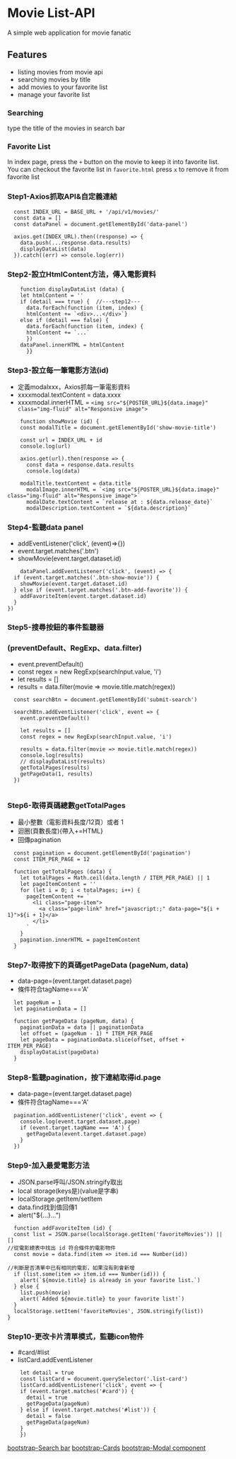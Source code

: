# Movie List-API
A simple web application for movie fanatic

## Features
- listing movies from movie api
- searching movies by title
- add movies to your favorite list
- manage your favorite list

### Searching
type the title of the movies in search bar
### Favorite List
In index page, press the `+` button on the movie to keep it into favorite list.
You can checkout the favorite list in `favorite.html`
press `x` to remove it from favorite list


### Step1-Axios抓取API&自定義連結
```javascript=
  const INDEX_URL = BASE_URL + '/api/v1/movies/'
  const data = []
  const dataPanel = document.getElementById('data-panel')
  
  axios.get(INDEX_URL).then((response) => {
    data.push(...response.data.results)
    displayDataList(data)
  }).catch((err) => console.log(err))
```

### Step2-設立HtmlContent方法，傳入電影資料
```javascript=
    function displayDataList (data) {
    let htmlContent = ''
    if (detail === true) {  //---step12---
      data.forEach(function (item, index) {
      htmlContent += `<div>...</div>`}
    else if (detail === false) {
      data.forEach(function (item, index) {
      htmlContent += `...`
      })
    dataPanel.innerHTML = htmlContent
      }}
```

### Step3-設立每一筆電影方法(id)
* 定義modalxxx，Axios抓每一筆電影資料
* xxxxmodal.textContent = data.xxxx
* xxxxmodal.innerHTML = `<img src="${POSTER_URL}${data.image}" class="img-fluid" alt="Responsive image">`

```javascript=
    function showMovie (id) {
    const modalTitle = document.getElementById('show-movie-title')
    
    const url = INDEX_URL + id
    console.log(url)
    
    axios.get(url).then(response => {
      const data = response.data.results
      console.log(data)
    
    modalTitle.textContent = data.title
      modalImage.innerHTML = `<img src="${POSTER_URL}${data.image}" class="img-fluid" alt="Responsive image">`
      modalDate.textContent = `release at : ${data.release_date}`
      modalDescription.textContent = `${data.description}`
```


### Step4-監聽data panel
* addEventListener('click', (event)=>{})
* event.target.matches('.btn')
* showMovie(event.target.dataset.id)

```javascript=
    dataPanel.addEventListener('click', (event) => {
  if (event.target.matches('.btn-show-movie')) {
    showMovie(event.target.dataset.id)
  } else if (event.target.matches('.btn-add-favorite')) {
    addFavoriteItem(event.target.dataset.id)
  }
})
```

### Step5-搜尋按鈕的事件監聽器
### (preventDefault、RegExp、data.filter)
* event.preventDefault()
* const regex = new RegExp(searchInput.value, 'i')
* let results = []
* results = data.filter(movie => movie.title.match(regex))

```javascript=
  const searchBtn = document.getElementById('submit-search')
  
  searchBtn.addEventListener('click', event => {
    event.preventDefault()

    let results = []
    const regex = new RegExp(searchInput.value, 'i')

    results = data.filter(movie => movie.title.match(regex))
    console.log(results)
    // displayDataList(results)
    getTotalPages(results)
    getPageData(1, results)
  })
  
```

### Step6-取得頁碼總數getTotalPages
* 最小整數（電影資料長度/12頁）或者 1
* 迴圈(頁數長度){帶入+=HTML}
* 回傳pagination

```javascript=
  const pagination = document.getElementById('pagination')
  const ITEM_PER_PAGE = 12
  
  function getTotalPages (data) {
    let totalPages = Math.ceil(data.length / ITEM_PER_PAGE) || 1
    let pageItemContent = ''
    for (let i = 0; i < totalPages; i++) {
      pageItemContent += `
        <li class="page-item">
          <a class="page-link" href="javascript:;" data-page="${i + 1}">${i + 1}</a>
        </li>
      `
    }
    pagination.innerHTML = pageItemContent
  }
```

### Step7-取得按下的頁碼getPageData (pageNum, data)
* data-page=(event.target.dataset.page)
* 條件符合tagName==='A'

```javascript=
  let pageNum = 1
  let paginationData = []
  
  function getPageData (pageNum, data) {
    paginationData = data || paginationData
    let offset = (pageNum - 1) * ITEM_PER_PAGE
    let pageData = paginationData.slice(offset, offset + ITEM_PER_PAGE)
    displayDataList(pageData)
  }
```

### Step8-監聽pagination，按下連結取得id.page
* data-page=(event.target.dataset.page)
* 條件符合tagName==='A'

```javascript=
  pagination.addEventListener('click', event => {
    console.log(event.target.dataset.page)
    if (event.target.tagName === 'A') {
      getPageData(event.target.dataset.page)
    }
  })
```

### Step9-加入最愛電影方法
* JSON.parse呼叫/JSON.stringify取出
* local storage(keys是)(value是字串)
* localStorage.getItem/setItem
* data.find找到值回傳1
* alert("${...}...")
```javascript=
  function addFavoriteItem (id) {
  const list = JSON.parse(localStorage.getItem('favoriteMovies')) || []
//從電影總表中找出 id 符合條件的電影物件
  const movie = data.find(item => item.id === Number(id))

//判斷是否清單中已有相同的電影，如果沒有則會新增
  if (list.some(item => item.id === Number(id))) {
    alert(`${movie.title} is already in your favorite list.`)
  } else {
    list.push(movie)
    alert(`Added ${movie.title} to your favorite list!`)
  }
  localStorage.setItem('favoriteMovies', JSON.stringify(list))
}
```

### Step10-更改卡片清單模式，監聽icon物件
* #card/#list
* listCard.addEventListener

```javascript=
    let detail = true
    const listCard = document.querySelector('.list-card')
    listCard.addEventListener('click', event => {
    if (event.target.matches('#card')) {
      detail = true
      getPageData(pageNum)
    } else if (event.target.matches('#list')) {
      detail = false
      getPageData(pageNum)
    }
    })
```
 [bootstrap-Search bar](https://getbootstrap.com/docs/4.1/components/forms/#inline-forms)
 [bootstrap-Cards](https://getbootstrap.com/docs/4.1/components/card/)
 [bootstrap-Modal component](https://getbootstrap.com/docs/4.1/components/modal/)
